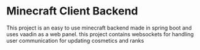 # Minecraft Client Backend
This project is an easy to use minecraft backend made in spring boot and uses vaadin as a web panel. this project contains websockets for handling user communication for updating cosmetics and ranks
